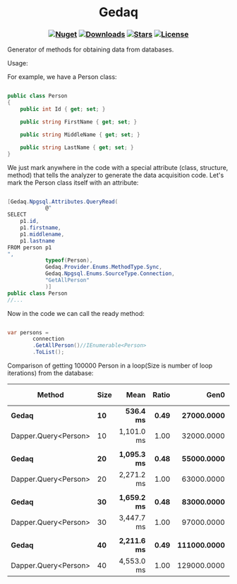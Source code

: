 <h1 align="center">
  <a>Gedaq</a>
</h1>

<h3 align="center">

  [![Nuget](https://img.shields.io/nuget/v/Gedaq?logo=Gedaq)](https://www.nuget.org/packages/Gedaq/)
  [![Downloads](https://img.shields.io/nuget/dt/Gedaq.svg)](https://www.nuget.org/packages/Gedaq/)
  [![Stars](https://img.shields.io/github/stars/SoftStoneDevelop/Gedaq?color=brightgreen)](https://github.com/SoftStoneDevelop/Gedaq/stargazers)
  [![License](https://img.shields.io/badge/license-MIT-blue.svg)](LICENSE)

</h3>

Generator of methods for obtaining data from databases.

Usage:

For example, we have a Person class:
```C#

public class Person
{
    public int Id { get; set; }

    public string FirstName { get; set; }

    public string MiddleName { get; set; }

    public string LastName { get; set; }
}

```
We just mark anywhere in the code with a special attribute (class, structure, method) that tells the analyzer to generate the data acquisition code.
Let's mark the Person class itself with an attribute:

```C#

[Gedaq.Npgsql.Attributes.QueryRead(
            @"
SELECT 
    p1.id,
    p1.firstname,
    p1.middlename,
    p1.lastname
FROM person p1
",
            typeof(Person),
            Gedaq.Provider.Enums.MethodType.Sync,
            Gedaq.Npgsql.Enums.SourceType.Connection,
            "GetAllPerson"
            )]
public class Person
//...

```

Now in the code we can call the ready method:
```C#

var persons = 
        connection
        .GetAllPerson()//IEnumerable<Person>
        .ToList();

```

Comparison of getting 100000 Person in a loop(Size is number of loop iterations) from the database:

|          Method | Size |       Mean | Ratio |        Gen0 |        Gen1 |       Gen2 | Allocated | Alloc Ratio |
|---------------- |----- |-----------:|------:|------------:|------------:|-----------:|----------:|------------:|
|           **Gedaq** |   **10** |   **536.4 ms** |  **0.49** |  **27000.0000** |  **26000.0000** | **10000.0000** | **187.11 MB** |        **0.86** |
| Dapper.Query&lt;Person&gt; |   10 | 1,101.0 ms |  1.00 |  32000.0000 |  31000.0000 |  9000.0000 | 217.61 MB |        1.00 |
|                 |      |            |       |             |             |            |           |             |
|           **Gedaq** |   **20** | **1,095.3 ms** |  **0.48** |  **55000.0000** |  **54000.0000** | **21000.0000** | **374.21 MB** |        **0.86** |
| Dapper.Query&lt;Person&gt; |   20 | 2,271.2 ms |  1.00 |  63000.0000 |  62000.0000 | 16000.0000 | 435.23 MB |        1.00 |
|                 |      |            |       |             |             |            |           |             |
|           **Gedaq** |   **30** | **1,659.2 ms** |  **0.48** |  **83000.0000** |  **82000.0000** | **32000.0000** | **561.32 MB** |        **0.86** |
| Dapper.Query&lt;Person&gt; |   30 | 3,447.7 ms |  1.00 |  97000.0000 |  96000.0000 | 26000.0000 | 652.84 MB |        1.00 |
|                 |      |            |       |             |             |            |           |             |
|           **Gedaq** |   **40** | **2,211.6 ms** |  **0.49** | **111000.0000** | **110000.0000** | **43000.0000** | **748.43 MB** |        **0.86** |
| Dapper.Query&lt;Person&gt; |   40 | 4,553.0 ms |  1.00 | 129000.0000 | 128000.0000 | 34000.0000 | 870.45 MB |        1.00 |
